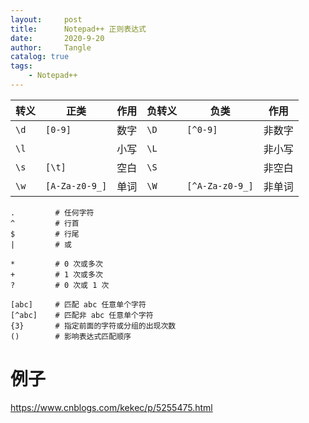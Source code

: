 ```yaml
---
layout:     post
title:      Notepad++ 正则表达式
date:       2020-9-20
author:     Tangle
catalog: true
tags:
    - Notepad++
---
```


| 转义 | 正类           | 作用 | 负转义 | 负类            | 作用   |
| ---- | -------------- | ---- | ------ | --------------- | ------ |
| `\d` | `[0-9]`        | 数字 | `\D`   | `[^0-9]`        | 非数字 |
| `\l` |                | 小写 | `\L`   |                 | 非小写 |
| `\s` | `[\t]`         | 空白 | `\S`   |                 | 非空白 |
| `\w` | `[A-Za-z0-9_]` | 单词 | `\W`   | `[^A-Za-z0-9_]` | 非单词 |

```
.         # 任何字符
^         # 行首
$         # 行尾
|         # 或

*         # 0 次或多次
+         # 1 次或多次
?         # 0 次或 1 次

[abc]     # 匹配 abc 任意单个字符
[^abc]    # 匹配非 abc 任意单个字符
{3}       # 指定前面的字符或分组的出现次数
()        # 影响表达式匹配顺序
```

# 例子

<https://www.cnblogs.com/kekec/p/5255475.html>
